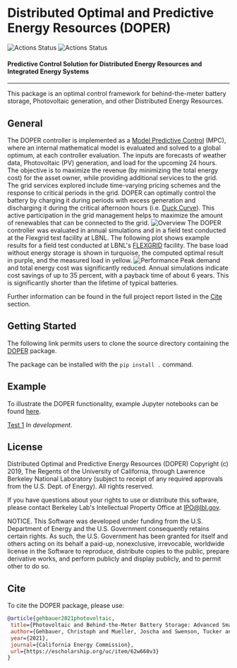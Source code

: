 # Distributed Optimal and Predictive Energy Resources (DOPER)

![Actions Status](https://github.com/LBNL-ETA/DOPER/workflows/Syntax/badge.svg)
![Actions Status](https://github.com/LBNL-ETA/DOPER/workflows/UnitTests/badge.svg)

#### Predictive Control Solution for Distributed Energy Resources and Integrated Energy Systems
----------------------------------------------------------------------------------------

This package is an optimal control framework for behind-the-meter battery storage, Photovoltaic generation, and other Distributed Energy Resources.

## General
The DOPER controller is implemented as a [Model Predictive Control](https://facades.lbl.gov/model-predictive-controls) (MPC), where an internal mathematical model is evaluated and solved to a global optimum, at each controller evaluation. The inputs are forecasts of weather data, Photovoltaic (PV) generation, and load for the upcoming 24 hours. The objective is to maximize the revenue (by minimizing the total energy cost) for the asset owner, while providing additional services to the grid. The grid services explored include time-varying pricing schemes and the response to critical periods in the grid. DOPER can optimally control the battery by charging it during periods with excess generation and discharging it during the critical afternoon hours (i.e. [Duck Curve](https://en.wikipedia.org/wiki/Duck_curve)). This active participation in the grid management helps to maximize the amount of renewables that can be connected to the grid.
![Overview](https://github.com/LBNL-ETA/DOPER/blob/master/docs/overview.jpg)
The DOPER controller was evaluated in annual simulations and in a field test conducted at the Flexgrid test facility at LBNL. The following plot shows example results for a field test conducted at LBNL's [FLEXGRID](https://flexlab.lbl.gov/flexgrid) facility. The base load without energy storage is shown in turquoise, the computed optimal result in purple, and the measured load in yellow.
![Performance](https://github.com/LBNL-ETA/DOPER/blob/master/docs/fieldperformance1.jpg)
Peak demand and total energy cost was significantly reduced. Annual simulations indicate cost savings of up to 35 percent, with a payback time of about 6 years. This is significantly shorter than the lifetime of typical batteries.

Further information can be found in the full project report listed in the [Cite](https://github.com/LBNL-ETA/DOPER#cite) section.

## Getting Started
The following link permits users to clone the source directory containing the [DOPER](https://github.com/LBNL-ETA/DOPER) package.

The package can be installed with the `pip install .` command.

## Example
To illustrate the DOPER functionality, example Jupyter notebooks can be found [here](https://github.com/LBNL-ETA/DOPER/blob/master/examples/).

[Test 1](https://github.com/LBNL-ETA/DOPER/blob/master/examples/Test1.ipynb) *In development*.

## License
Distributed Optimal and Predictive Energy Resources (DOPER) Copyright (c) 2019, The Regents of the University of California, through Lawrence Berkeley National Laboratory (subject to receipt of any required approvals from the U.S. Dept. of Energy). All rights reserved.

If you have questions about your rights to use or distribute this software, please contact Berkeley Lab's Intellectual Property Office at IPO@lbl.gov.

NOTICE. This Software was developed under funding from the U.S. Department of Energy and the U.S. Government consequently retains certain rights. As such, the U.S. Government has been granted for itself and others acting on its behalf a paid-up, nonexclusive, irrevocable, worldwide license in the Software to reproduce, distribute copies to the public, prepare derivative works, and perform publicly and display publicly, and to permit other to do so.

## Cite
To cite the DOPER package, please use:

```bibtex
@article{gehbauer2021photovoltaic,
 title={Photovoltaic and Behind-the-Meter Battery Storage: Advanced Smart Inverter Controls and Field Demonstration},
 author={Gehbauer, Christoph and Mueller, Joscha and Swenson, Tucker and Vrettos, Evangelos},
 year={2021},
 journal={California Energy Commission},
 url={https://escholarship.org/uc/item/62w660v3}
}
```